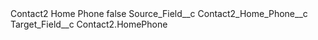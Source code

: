 <?xml version="1.0" encoding="UTF-8"?>
<CustomMetadata xmlns="http://soap.sforce.com/2006/04/metadata" xmlns:xsi="http://www.w3.org/2001/XMLSchema-instance" xmlns:xsd="http://www.w3.org/2001/XMLSchema">
    <label>Contact2 Home Phone</label>
    <protected>false</protected>
    <values>
        <field>Source_Field__c</field>
        <value xsi:type="xsd:string">Contact2_Home_Phone__c</value>
    </values>
    <values>
        <field>Target_Field__c</field>
        <value xsi:type="xsd:string">Contact2.HomePhone</value>
    </values>
</CustomMetadata>

